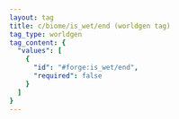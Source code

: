 ```yaml
---
layout: tag
title: c/biome/is_wet/end (worldgen tag)
tag_type: worldgen
tag_content: {
  "values": [
    {
      "id": "#forge:is_wet/end",
      "required": false
    }
  ]
}
---
```

